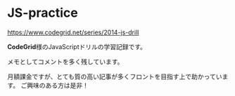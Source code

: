 # JS-practice

https://www.codegrid.net/series/2014-js-drill

**CodeGrid**様のJavaScriptドリルの学習記録です。

メモとしてコメントを多く残しています。

月額課金ですが、とても質の高い記事が多くフロントを目指す上で助かっています。
ご興味のある方は是非！
